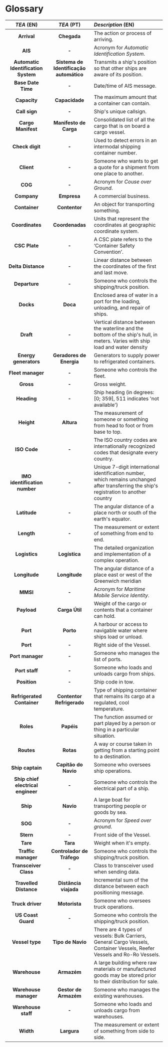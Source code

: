 # Glossary

| **_TEA_** (EN)  | **_TEA_** (PT) | **_Description_** (EN)           |                                       
|:---------------:|:--------------------:|:---------------------------|
| **Arrival** | **Chegada** | The action or process of arriving.|
| **AIS** | **-** | Acronym for _Automatic Identification System_.|
| **Automatic Identification System** | **Sistema de Identificação automático** | Transmits a ship's position so that other ships are aware of its position.|
| **Base Date Time** | **-** | Date/time of AIS message.|
| **Capacity** | **Capacidade** | The maximum amount that a container can contain.|
| **Call sign** | **-** | Ship's unique callsign.|
| **Cargo Manifest** | **Manifesto de Carga** | Consolidated list of all the cargo that is on board a cargo vessel.|
| **Check digit** | **-** | Used to detect errors in an intermodal shipping container number.|
| **Client** | **-** | Someone who wants to get a quote for a shipment from one place to another.|
| **COG** | **-** | Acronym for _Couse over Ground_.|
| **Company**  | **Empresa** | A commercial business.|
| **Container** | **Contentor** | An object for transporting something.|
| **Coordinates** | **Coordenadas** | Units that represent the coordinates at geographic coordinate system.|
| **CSC Plate** | **-** | A CSC plate refers to the ‘Container Safety Convention’.|
| **Delta Distance** | **-** | Linear distance between the coordinates of the first and last move.|
| **Departure** | **-** | Someone who controls the shipping/truck position.|
| **Docks** | **Doca** | Enclosed area of water in a port for the loading, unloading, and repair of ships.|
| **Draft** | **-** | Vertical distance between the waterline and the bottom of the ship's hull, in meters. Varies with ship load and water density|
| **Energy generators** | **Geradores de Energia** | Generators to supply power to refrigerated containers.|
| **Fleet manager** | **-** | Someone who controls the fleet.|
| **Gross** | **-** | Gross weight.|
| **Heading** | **-** | Ship heading (in degrees: [0; 359], 511 indicates 'not available')|
| **Height** | **Altura** | The measurement of someone or something from head to foot or from base to top.|
| **ISO Code** | **-** | The ISO country codes are internationally recognized codes that designate every country.|
| **IMO identification number** | **-** | Unique 7-digit international identification number, which remains unchanged after transferring the ship's registration to another country|
| **Latitude** | **-** | The angular distance of a place north or south of the earth's equator.|
| **Length** | **-** | The measurement or extent of something from end to end.|
| **Logistics** | **Logística** | The detailed organization and implementation of a complex operation.|
| **Longitude** | **Longitude** | The angular distance of a place east or west of the Greenwich meridian|
| **MMSI** | **-** | Acronym for _Maritime Mobile Service Identity_.|
| **Payload** | **Carga Útil** | Weight of the cargo or contents that a container can hold.|
| **Port** | **Porto** | A harbour or access to navigable water where ships load or unload.|
| **Port** | **-** | Right side of the Vessel.|
| **Port manager** | **-** | Someone who manages the list of ports.|
| **Port staff** | **-** | Someone who loads and unloads cargo from ships.|
| **Position** | **-** | Ship code in tow.|
| **Refrigerated Container** | **Contentor Refrigerado** | Type of shipping container that remains its cargo at a regulated, cool temperature.|
| **Roles** | **Papéis** | The function assumed or part played by a person or thing in a particular situation. |
| **Routes** | **Rotas** | A way or course taken in getting from a starting point to a destination.|
| **Ship captain** | **Capitão do Navio** | Someone who oversees ship operations.|
| **Ship chief electrical engineer** | **-** | Someone who controls the electrical part of a ship.|
| **Ship** | **Navio** | A large boat for transporting people or goods by sea.|
| **SOG** | **-** | Acronym for _Speed over ground_.|
| **Stern** | **-** | Front side of the Vessel.|
| **Tare** | **Tara** | Weight when it's empty.|
| **Traffic manager** | **Controlador de Tráfego** | Someone who controls the shipping/truck position.|
| **Transceiver Class** | **-** | Class to transceiver used when sending data.|
| **Travelled Distance** | **Distância viajada** | Incremental sum of the distance between each positioning message.|
| **Truck driver** | **Motorista** | Someone who oversees truck operations.|
| **US Coast Guard** | **-** | Someone who controls the shipping/truck position.|
| **Vessel type** | **Tipo de Navio** | There are 4 types of vessels: Bulk Carriers, General Cargo Vessels, Container Vessels, Reefer Vessels and Ro-Ro Vessels.|
| **Warehouse** | **Armazém** | A large building where raw materials or manufactured goods may be stored prior to their distribution for sale.|
| **Warehouse manager** | **Gestor de Armazém** | Someone who manages the existing warehouses.|
| **Warehouse staff** | **-** | Someone who loads and unloads cargo from warehouses.|
| **Width** | **Largura** | The measurement or extent of something from side to side.|